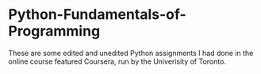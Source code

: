 # Python-Fundamentals-of-Programming
These are some edited and unedited Python assignments I had done in the online course featured Coursera, run by the Univerisity of Toronto.
